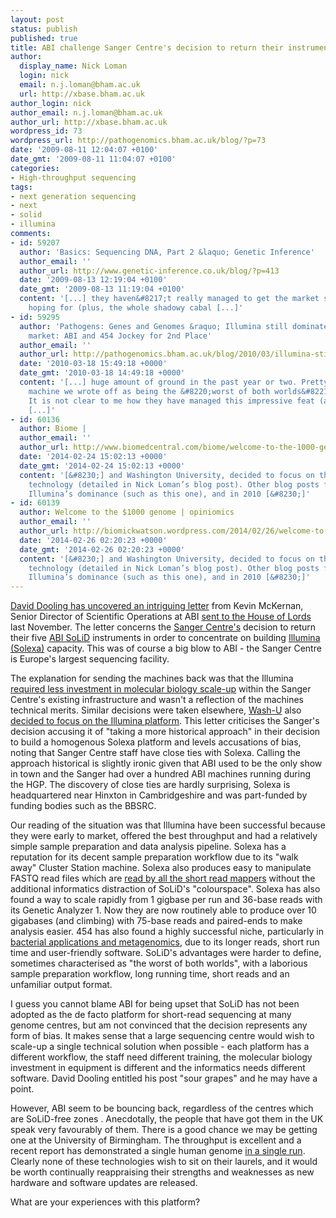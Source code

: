 ```yaml
---
layout: post
status: publish
published: true
title: ABI challenge Sanger Centre's decision to return their instruments
author:
  display_name: Nick Loman
  login: nick
  email: n.j.loman@bham.ac.uk
  url: http://xbase.bham.ac.uk
author_login: nick
author_email: n.j.loman@bham.ac.uk
author_url: http://xbase.bham.ac.uk
wordpress_id: 73
wordpress_url: http://pathogenomics.bham.ac.uk/blog/?p=73
date: '2009-08-11 12:04:07 +0100'
date_gmt: '2009-08-11 11:04:07 +0100'
categories:
- High-throughput sequencing
tags:
- next generation sequencing
- next
- solid
- illumina
comments:
- id: 59207
  author: 'Basics: Sequencing DNA, Part 2 &laquo; Genetic Inference'
  author_email: ''
  author_url: http://www.genetic-inference.co.uk/blog/?p=413
  date: '2009-08-13 12:19:04 +0100'
  date_gmt: '2009-08-13 11:19:04 +0100'
  content: '[...] they haven&#8217;t really managed to get the market share they are
    hoping for (plus, the whole shadowy cabal [...]'
- id: 59295
  author: 'Pathogens: Genes and Genomes &raquo; Illumina still dominate sequencing
    market: ABI and 454 Jockey for 2nd Place'
  author_email: ''
  author_url: http://pathogenomics.bham.ac.uk/blog/2010/03/illumina-still-dominate-sequencing-market-abi-and-454-jockey-for-2nd-place/
  date: '2010-03-18 15:49:18 +0000'
  date_gmt: '2010-03-18 14:49:18 +0000'
  content: '[...] huge amount of ground in the past year or two. Pretty good for a
    machine we wrote off as being the &#8220;worst of both worlds&#8221; last August.
    It is not clear to me how they have managed this impressive feat (although I have
    [...]'
- id: 60136
  author: Biome |
  author_email: ''
  author_url: http://www.biomedcentral.com/biome/welcome-to-the-1000-genome/
  date: '2014-02-24 15:02:13 +0000'
  date_gmt: '2014-02-24 15:02:13 +0000'
  content: '[&#8230;] and Washington University, decided to focus on the Illumina
    technology (detailed in Nick Loman’s blog post). Other blog posts followed announcing
    Illumina’s dominance (such as this one), and in 2010 [&#8230;]'
- id: 60139
  author: Welcome to the $1000 genome | opiniomics
  author_email: ''
  author_url: http://biomickwatson.wordpress.com/2014/02/26/welcome-to-the-1000-genome/
  date: '2014-02-26 02:20:23 +0000'
  date_gmt: '2014-02-26 02:20:23 +0000'
  content: '[&#8230;] and Washington University, decided to focus on the Illumina
    technology (detailed in Nick Loman’s blog post). Other blog posts followed announcing
    Illumina’s dominance (such as this one), and in 2010 [&#8230;]'
---
```

<p><a href="http://www.politigenomics.com/2009/08/sour-grapes.html">David Dooling has uncovered an intriguing letter</a> from Kevin McKernan, Senior Director of Scientific Operations at ABI <a href="http://www.parliament.uk/documents/upload/101stGMAppliedBiosystems.pdf">sent to the House of Lords</a> last November. The letter concerns the <a href="http://www.sanger.ac.uk/">Sanger Centre's</a> decision to return their five <a href="http://www3.appliedbiosystems.com/AB_Home/applicationstechnologies/SOLiDSystemSequencing/index.htm">ABI SoLiD</a> instruments in order to concentrate on building <a href="http://www.solexa.com/">Illumina (Solexa)</a> capacity. This was of course a big blow to ABI - the Sanger Centre is Europe's largest sequencing facility.</p>
<p>The explanation for sending the machines back was that the Illumina <a href="http://www.genomeweb.com/sequencing/sanger-institute-returns-five-solids-life-technologies">required less investment in molecular biology scale-up</a> within the Sanger Centre's existing infrastructure and wasn't a reflection of the machines technical merits. Similar decisions were taken elsewhere, <a href="http://genome.wustl.edu/">Wash-U</a> also <a href="http://www.businesswire.com/portal/site/home/permalink/?ndmViewId=news_view&amp;newsId=20090206005115&amp;newsLang=en">decided to focus on the Illumina platform</a>. This letter criticises the Sanger's decision accusing it of "taking a more historical approach" in their decision to build a homogenous Solexa platform and levels accusations of bias, noting that Sanger Centre staff have close ties with Solexa. Calling the approach historical is slightly ironic given that ABI used to be the only show in town and the Sanger had over a hundred ABI machines running during the HGP. The discovery of close ties are hardly surprising, Solexa is headquartered near Hinxton in Cambridgeshire and was part-funded by funding bodies such as the BBSRC.</p>
<p>Our reading of the situation was that Illumina have been successful because they were early to market, offered the best throughput and had a relatively simple sample preparation and data analysis pipeline. Solexa has a reputation for its decent sample preparation workflow due to its "walk away" Cluster Station machine. Solexa also produces easy to manipulate FASTQ read files which are <a href="http://seqanswers.com/forums/showthread.php?t=43">read by all the short read mappers</a> without the additional informatics distraction of SoLiD's "colourspace". Solexa has also found a way to scale rapidly from 1 gigbase per run and 36-base reads with its Genetic Analyzer 1. Now they are now routinely able to produce over 10 gigabases (and climbing) with 75-base reads and paired-ends to make analysis easier. 454 has also found a highly successful niche, particularly in <a href="http://www.454.com/publications-and-resources/publications.asp">bacterial applications and metagenomics</a>, due to its longer reads, short run time and user-friendly software. SoLiD's advantages were harder to define, sometimes characterised as "the worst of both worlds", with a laborious sample preparation workflow, long running time, short reads and an unfamiliar output format.</p>
<p>I guess you cannot blame ABI for being upset that SoLiD has not been adopted as the de facto platform for short-read sequencing at many genome centres, but am not convinced that the decision represents any form of bias. It makes sense that a large sequencing centre would wish to scale-up a single technical solution when possible - each platform has a different workflow, the staff need different training, the molecular biology investment in equipment is different and the informatics needs different software. David Dooling entitled his post "sour grapes" and he may have a point.</p>
<p>However, ABI seem to be bouncing back, regardless of the centres which are SoLiD-free zones . Anecdotally, the people that have got them in the UK speak very favourably of them. There is a good chance we may be getting one at the University of Birmingham. The throughput is excellent and a recent report has demonstrated a single human genome <a href="http://phx.corporate-ir.net/phoenix.zhtml?c=61498&amp;p=irol-newsArticle&amp;ID=1284166&amp;highlight=">in a single run</a>. Clearly none of these technologies wish to sit on their laurels, and it would be worth continually reappraising their strengths and weaknesses as new hardware and software updates are released.</p>
<p>What are your experiences with this platform?</p>
